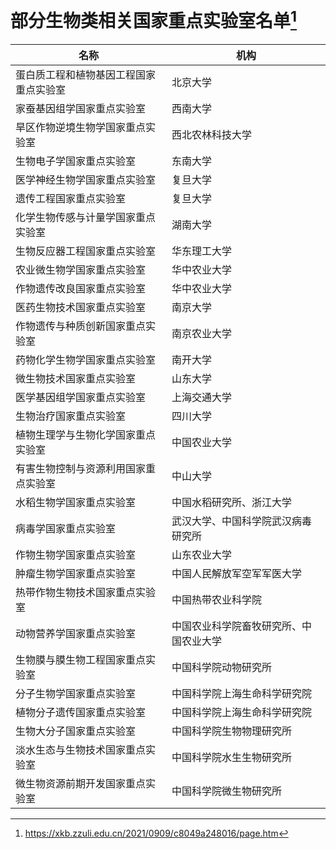 
# 部分生物类相关国家重点实验室名单[^1]

名称 |机构|
---------|-------|
蛋白质工程和植物基因工程国家重点实验室 |北京大学|
家蚕基因组学国家重点实验室|西南大学|
旱区作物逆境生物学国家重点实验室 |西北农林科技大学|
生物电子学国家重点实验室|东南大学|
医学神经生物学国家重点实验室|复旦大学|
遗传工程国家重点实验室|复旦大学|
化学生物传感与计量学国家重点实验室|湖南大学|
生物反应器工程国家重点实验室|华东理工大学|
农业微生物学国家重点实验室|华中农业大学|
作物遗传改良国家重点实验室|华中农业大学|
医药生物技术国家重点实验室|南京大学|
作物遗传与种质创新国家重点实验室|南京农业大学|
药物化学生物学国家重点实验室|南开大学|
微生物技术国家重点实验室|山东大学|
医学基因组学国家重点实验室|上海交通大学|
生物治疗国家重点实验室|四川大学|
植物生理学与生物化学国家重点实验室|中国农业大学|
有害生物控制与资源利用国家重点实验室|中山大学|
水稻生物学国家重点实验室|中国水稻研究所、浙江大学|
病毒学国家重点实验室|武汉大学、中国科学院武汉病毒研究所|
作物生物学国家重点实验室|山东农业大学|
肿瘤生物学国家重点实验室|中国人民解放军空军军医大学|
热带作物生物技术国家重点实验室|中国热带农业科学院|
动物营养学国家重点实验室|中国农业科学院畜牧研究所、中国农业大学|
生物膜与膜生物工程国家重点实验室|中国科学院动物研究所|
分子生物学国家重点实验室|中国科学院上海生命科学研究院|
植物分子遗传国家重点实验室|中国科学院上海生命科学研究院|
生物大分子国家重点实验室|中国科学院生物物理研究所|
淡水生态与生物技术国家重点实验室|中国科学院水生生物研究所|
微生物资源前期开发国家重点实验室|中国科学院微生物研究所|

[^1]: <https://xkb.zzuli.edu.cn/2021/0909/c8049a248016/page.htm>
